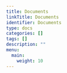 ```yaml
---
title: Documents
linkTitle: Documents
identifier: Documents
type: docs
categories: []
tags: []
description: ""
menu:
  main:
    weight: 10
---
```

